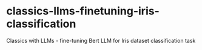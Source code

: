 # classics-llms-finetuning-iris-classification
Classics with LLMs - fine-tuning Bert LLM for Iris dataset classification task
